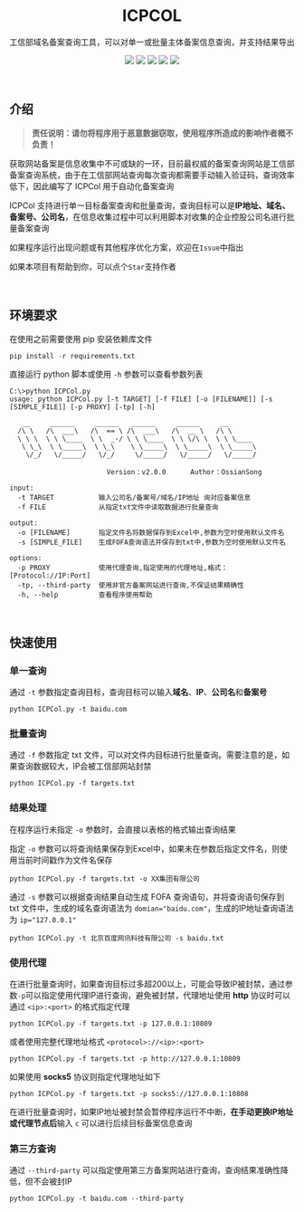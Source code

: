 <h1 align="center">ICPCOL</h1>
<p align="center">
    工信部域名备案查询工具，可以对单一或批量主体备案信息查询，并支持结果导出
</p>
<p align="center">
    <img src="https://badgen.net/badge/language/python"> 
    <img src="https://badgen.net/github/stars/OssianSong/ICPCol">
    <img src="https://badgen.net/github/forks/OssianSong/ICPCol">
	<img src="https://badgen.net/github/issues/OssianSong/ICPCol">
    <a href="https://angesec.com"><img src="https://img.shields.io/badge/blog-@%20%E6%9A%97%E6%A0%BC%E5%AE%89%E5%85%A8-blue.svg?style=social"></a>
</p>
<br>

## 介绍

> **责任说明：请勿将程序用于恶意数据窃取，使用程序所造成的影响作者概不负责！**

获取网站备案是信息收集中不可或缺的一环，目前最权威的备案查询网站是工信部备案查询系统，由于在工信部网站查询每次查询都需要手动输入验证码，查询效率低下，因此编写了 ICPCol 用于自动化备案查询

ICPCol 支持进行单一目标备案查询和批量查询，查询目标可以是**IP地址、域名、备案号、公司名**，在信息收集过程中可以利用脚本对收集的企业控股公司名进行批量备案查询

如果程序运行出现问题或有其他程序优化方案，欢迎在`Issue`中指出

如果本项目有帮助到你，可以点个`Star`支持作者

<br>


## 环境要求

在使用之前需要使用 pip 安装依赖库文件

```python
pip install -r requirements.txt
```

直接运行 python 脚本或使用 `-h` 参数可以查看参数列表

```
C:\>python ICPCol.py
usage: python ICPCol.py [-t TARGET] [-f FILE] [-o [FILENAME]] [-s [SIMPLE_FILE]] [-p PROXY] [-tp] [-h]

   __     ______     ______   ______     ______     __
  /\ \   /\  ___\   /\  == \ /\  ___\   /\  __ \   /\ \
  \ \ \  \ \ \____  \ \  _-/ \ \ \____  \ \ \/\ \  \ \ \____
   \ \_\  \ \_____\  \ \_\    \ \_____\  \ \_____\  \ \_____\
    \/_/   \/_____/   \/_/     \/_____/   \/_____/   \/_____/

                        Version：v2.0.0      Author：OssianSong

input:
  -t TARGET           输入公司名/备案号/域名/IP地址 询对应备案信息
  -f FILE             从指定txt文件中读取数据进行批量查询

output:
  -o [FILENAME]       指定文件名将数据保存到Excel中,参数为空时使用默认文件名
  -s [SIMPLE_FILE]    生成FOFA查询语法并保存到txt中,参数为空时使用默认文件名

options:
  -p PROXY            使用代理查询,指定使用的代理地址,格式：[Protocol://IP:Port]
  -tp, --third-party  使用非官方备案网站进行查询,不保证结果精确性
  -h, --help          查看程序使用帮助
```

<br>

## 快速使用

### 单一查询

通过 `-t` 参数指定查询目标，查询目标可以输入**域名**、**IP**、**公司名**和**备案号**

```
python ICPCol.py -t baidu.com
```

### 批量查询

通过 `-f` 参数指定 txt 文件，可以对文件内目标进行批量查询。需要注意的是，如果查询数据较大，IP会被工信部网站封禁

```
python ICPCol.py -f targets.txt
```

### 结果处理

在程序运行未指定 `-o` 参数时，会直接以表格的格式输出查询结果

指定 `-o` 参数可以将查询结果保存到Excel中，如果未在参数后指定文件名，则使用当前时间戳作为文件名保存

```
python ICPCol.py -f targets.txt -o XX集团有限公司
```

通过 `-s` 参数可以根据查询结果自动生成 FOFA 查询语句，并将查询语句保存到 txt 文件中，生成的域名查询语法为 `domian="baidu.com"`，生成的IP地址查询语法为 `ip="127.0.0.1"`

```
python ICPCol.py -t 北京百度网讯科技有限公司 -s baidu.txt
```

### 使用代理

在进行批量查询时，如果查询目标过多超200以上，可能会导致IP被封禁，通过参数`-p`可以指定使用代理IP进行查询，避免被封禁，代理地址使用 **http** 协议时可以通过 `<ip>:<port>` 的格式指定代理

```
python ICPCol.py -f targets.txt -p 127.0.0.1:10809
```

或者使用完整代理地址格式 `<protocol>://<ip>:<port>`

```
python ICPCol.py -f targets.txt -p http://127.0.0.1:10809
```

如果使用 **socks5** 协议则指定代理地址如下

```
python ICPCol.py -f targets.txt -p socks5://127.0.0.1:10808
```

在进行批量查询时，如果IP地址被封禁会暂停程序运行不中断，**在手动更换IP地址或代理节点后**输入 `c` 可以进行后续目标备案信息查询

### 第三方查询

通过 `--third-party` 可以指定使用第三方备案网站进行查询，查询结果准确性降低，但不会被封IP

```
python ICPCol.py -t baidu.com --third-party
```
